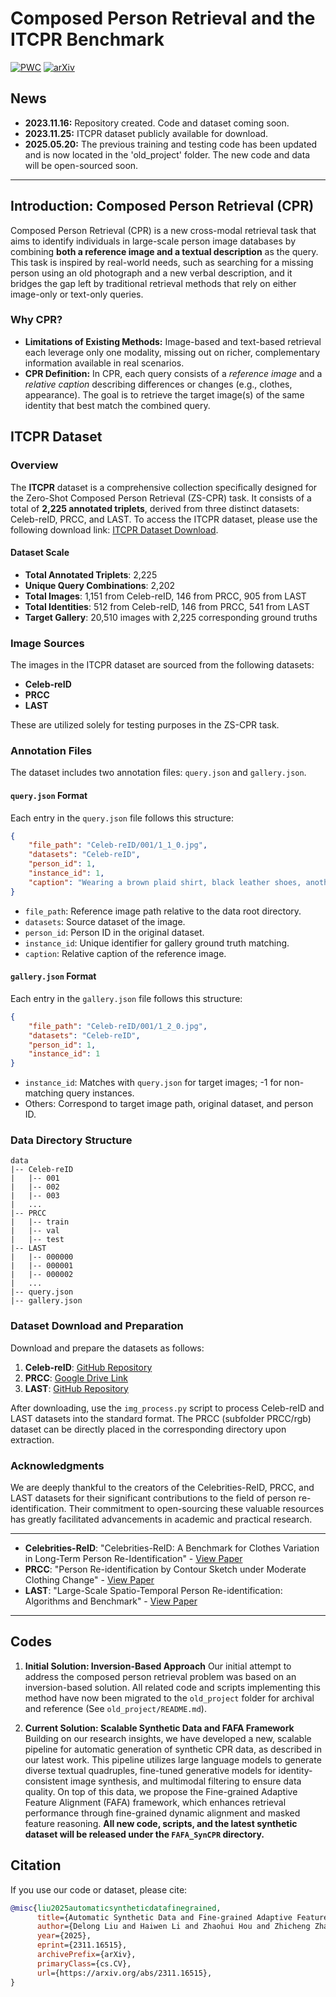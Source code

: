 # Composed Person Retrieval and the ITCPR Benchmark

[![PWC](https://img.shields.io/endpoint.svg?url=https://paperswithcode.com/badge/word-for-person-zero-shot-composed-person/zero-shot-composed-person-retrieval-on-itcpr)](https://paperswithcode.com/sota/zero-shot-composed-person-retrieval-on-itcpr?p=word-for-person-zero-shot-composed-person)
[![arXiv](https://img.shields.io/badge/Arxiv-2311.16515-b31b1b.svg?logo=arXiv)](https://arxiv.org/abs/2311.16515)

## News

* **2023.11.16:** Repository created. Code and dataset coming soon.
* **2023.11.25:** ITCPR dataset publicly available for download.
* **2025.05.20:** The previous training and testing code has been updated and is now located in the 'old_project' folder. The new code and data will be open-sourced soon.
---

## Introduction: Composed Person Retrieval (CPR)

Composed Person Retrieval (CPR) is a new cross-modal retrieval task that aims to identify individuals in large-scale person image databases by combining **both a reference image and a textual description** as the query. This task is inspired by real-world needs, such as searching for a missing person using an old photograph and a new verbal description, and it bridges the gap left by traditional retrieval methods that rely on either image-only or text-only queries.

### Why CPR?

* **Limitations of Existing Methods:** Image-based and text-based retrieval each leverage only one modality, missing out on richer, complementary information available in real scenarios.
* **CPR Definition:** In CPR, each query consists of a *reference image* and a *relative caption* describing differences or changes (e.g., clothes, appearance). The goal is to retrieve the target image(s) of the same identity that best match the combined query.

## ITCPR Dataset

### Overview

The **ITCPR** dataset is a comprehensive collection specifically designed for the Zero-Shot Composed Person Retrieval (ZS-CPR) task. It consists of a total of **2,225 annotated triplets**, derived from three distinct datasets: Celeb-reID, PRCC, and LAST. To access the ITCPR dataset, please use the following download link: [ITCPR Dataset Download](https://drive.google.com/file/d/1CTKxtkrDZ1b17TF5W0Kctylu1qGJ2sd2/view?usp=sharing). 

#### Dataset Scale
- **Total Annotated Triplets**: 2,225
- **Unique Query Combinations**: 2,202
- **Total Images**: 1,151 from Celeb-reID, 146 from PRCC, 905 from LAST
- **Total Identities**: 512 from Celeb-reID, 146 from PRCC, 541 from LAST
- **Target Gallery**: 20,510 images with 2,225 corresponding ground truths

### Image Sources
The images in the ITCPR dataset are sourced from the following datasets:
- **Celeb-reID**
- **PRCC**
- **LAST**

These are utilized solely for testing purposes in the ZS-CPR task.

### Annotation Files
The dataset includes two annotation files: `query.json` and `gallery.json`.

#### `query.json` Format
Each entry in the `query.json` file follows this structure:
```json
{
    "file_path": "Celeb-reID/001/1_1_0.jpg",
    "datasets": "Celeb-reID",
    "person_id": 1,
    "instance_id": 1,
    "caption": "Wearing a brown plaid shirt, black leather shoes, another dark gray T-shirt, another blue jeans"
}
```
- `file_path`: Reference image path relative to the data root directory.
- `datasets`: Source dataset of the image.
- `person_id`: Person ID in the original dataset.
- `instance_id`: Unique identifier for gallery ground truth matching.
- `caption`: Relative caption of the reference image.

#### `gallery.json` Format
Each entry in the `gallery.json` file follows this structure:
```json
{
    "file_path": "Celeb-reID/001/1_2_0.jpg",
    "datasets": "Celeb-reID",
    "person_id": 1,
    "instance_id": 1
}
```
- `instance_id`: Matches with `query.json` for target images; -1 for non-matching query instances.
- Others: Correspond to target image path, original dataset, and person ID.

### Data Directory Structure
```
data
|-- Celeb-reID
|   |-- 001
|   |-- 002
|   |-- 003
|   ...
|-- PRCC
|   |-- train
|   |-- val
|   |-- test
|-- LAST
|   |-- 000000
|   |-- 000001
|   |-- 000002
|   ...
|-- query.json
|-- gallery.json

```

### Dataset Download and Preparation
Download and prepare the datasets as follows:

1. **Celeb-reID**: [GitHub Repository](https://github.com/Huang-3/Celeb-reID)
2. **PRCC**: [Google Drive Link](https://drive.google.com/file/d/1yTYawRm4ap3M-j0PjLQJ--xmZHseFDLz/view?usp=sharing)
3. **LAST**: [GitHub Repository](https://github.com/shuxjweb/last)

After downloading, use the `img_process.py` script to process Celeb-reID and LAST datasets into the standard format. The PRCC (subfolder PRCC/rgb) dataset can be directly placed in the corresponding directory upon extraction.

### Acknowledgments
We are deeply thankful to the creators of the Celebrities-ReID, PRCC, and LAST datasets for their significant contributions to the field of person re-identification. Their commitment to open-sourcing these valuable resources has greatly facilitated advancements in academic and practical research.

---
- **Celebrities-ReID**: "Celebrities-ReID: A Benchmark for Clothes Variation in Long-Term Person Re-Identification" - [View Paper](https://ieeexplore.ieee.org/document/8851957)
- **PRCC**: "Person Re-identification by Contour Sketch under Moderate Clothing Change" - [View Paper](https://arxiv.org/abs/2002.02295)
- **LAST**: "Large-Scale Spatio-Temporal Person Re-identification: Algorithms and Benchmark" - [View Paper](https://arxiv.org/abs/2105.15076)
---
## Codes

1. **Initial Solution: Inversion-Based Approach**
   Our initial attempt to address the composed person retrieval problem was based on an inversion-based solution. All related code and scripts implementing this method have now been migrated to the `old_project` folder for archival and reference (See `old_project/README.md`).

2. **Current Solution: Scalable Synthetic Data and FAFA Framework**
   Building on our research insights, we have developed a new, scalable pipeline for automatic generation of synthetic CPR data, as described in our latest work. This pipeline utilizes large language models to generate diverse textual quadruples, fine-tuned generative models for identity-consistent image synthesis, and multimodal filtering to ensure data quality. On top of this data, we propose the Fine-grained Adaptive Feature Alignment (FAFA) framework, which enhances retrieval performance through fine-grained dynamic alignment and masked feature reasoning.
   **All new code, scripts, and the latest synthetic dataset will be released under the `FAFA_SynCPR` directory.**

## Citation

If you use our code or dataset, please cite:

```bibtex
@misc{liu2025automaticsyntheticdatafinegrained,
      title={Automatic Synthetic Data and Fine-grained Adaptive Feature Alignment for Composed Person Retrieval}, 
      author={Delong Liu and Haiwen Li and Zhaohui Hou and Zhicheng Zhao and Fei Su and Yuan Dong},
      year={2025},
      eprint={2311.16515},
      archivePrefix={arXiv},
      primaryClass={cs.CV},
      url={https://arxiv.org/abs/2311.16515}, 
}
```
